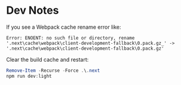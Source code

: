 # Dev Notes

If you see a Webpack cache rename error like:
```
Error: ENOENT: no such file or directory, rename '.next\cache\webpack\client-development-fallback\0.pack.gz_' -> '.next\cache\webpack\client-development-fallback\0.pack.gz'
```
Clear the build cache and restart:
```powershell
Remove-Item -Recurse -Force .\.next
npm run dev:light
```
